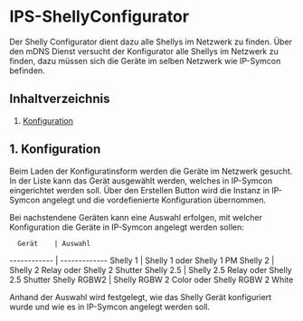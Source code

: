 # IPS-ShellyConfigurator
   Der Shelly Configurator dient dazu alle Shellys im Netzwerk zu finden.
   Über den mDNS Dienst versucht der Konfigurator alle Shellys im Netzwerk zu finden, dazu müssen sich die Geräte im selben Netzwerk wie IP-Symcon befinden.
      
   ## Inhaltverzeichnis
   1. [Konfiguration](#1-konfiguration)
   
   ## 1. Konfiguration
  
   Beim Laden der Konfiguratinsform werden die Geräte im Netzwerk gesucht.
   In der Liste kann das Gerät ausgewählt werden, welches in IP-Symcon eingerichtet werden soll.
   Über den Erstellen Button wird die Instanz in IP-Symcon angelegt und die vordefienierte Konfiguration übernommen.
   
   Bei nachstendene Geräten kann eine Auswahl erfolgen, mit welcher Konfiguration die Geräte in IP-Symcon angelegt werden sollen:

      Gerät    | Auswahl
  ------------ | -------------
  Shelly 1     | Shelly 1 oder Shelly 1 PM
  Shelly 2     | Shelly 2 Relay oder Shelly 2 Shutter
  Shelly 2.5   | Shelly 2.5 Relay oder Shelly 2.5 Shutter
  Shelly RGBW2 | Shelly RGBW 2 Color oder Shelly RGBW 2 White

  Anhand der Auswahl wird festgelegt, wie das Shelly Gerät konfiguriert wurde und wie es in IP-Symcon angelegt werden soll.